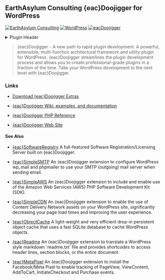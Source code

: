 ## EarthAsylum Consulting {eac}Doojigger for WordPress  
[![EarthAsylum Consulting](https://img.shields.io/badge/EarthAsylum-Consulting-0?&labelColor=6e9882&color=707070)](https://earthasylum.com/)
[![WordPress](https://img.shields.io/badge/WordPress-Plugins-grey?logo=wordpress&labelColor=blue)](https://wordpress.org/plugins/search/EarthAsylum/)
[![eacDoojigger](https://img.shields.io/badge/Requires-%7Beac%7DDoojigger-da821d)](https://eacDoojigger.earthasylum.com/)

<details><summary>Plugin Header</summary>

Plugin URI:             https://eacDoojigger.earthasylum.com/  
Author:                 [EarthAsylum Consulting](https://www.earthasylum.com)  
Stable tag:             2.5.0-RC2+Feb25  
Last Updated:           25-Feb-2024  
Requires at least:      5.5.0  
Tested up to:           6.4  
Requires PHP:           7.4  
Contributors:           [earthasylum](https://github.com/earthasylum),[kevinburkholder](https://profiles.wordpress.org/kevinburkholder)  
License:                EarthAsylum Consulting Proprietary License - {eac}PLv1  
License URI:            https://eacDoojigger.earthasylum.com/end-user-license-agreement/  
Tags:                   plugin development, rapid development, multi-function, security, encryption, debugging, administration, contextual-help, session management, maintenance mode, plugin framework, plugin derivative, plugin extensions, toolkit  
GitHub URI:             https://earthasylum.github.io/docs.eacDoojigger/  

</details>

> {eac}Doojigger - A new path to rapid plugin development. A powerful, extensible, multi-function architectural framework and utility plugin for WordPress. {eac}Doojigger streamlines the plugin development process and allows you to create professional-grade plugins in a fraction of the time. Take your WordPress development to the next level with {eac}Doojigger.

### Links

+    [Download {eac}Doojigger Extras](https://swregistry.earthasylum.com/software-updates/eacdoojigger-extras.zip)

+    [{eac}Doojigger Wiki: examples, and documentation](https://github.com/EarthAsylum/docs.eacDoojigger/wiki)

+    [{eac}Doojigger PHP Reference](https://earthasylum.github.io/docs.eacDoojigger/)

+    [{eac}Doojigger Web Site](https://eacdoojigger.earthasylum.com)

#### See Also

+   [{eac}SoftwareRegistry](/EarthAsylum/eacSoftwareRegistry/)
A full-featured Software Registration/Licensing Server built on {eac}Doojigger.

+   [{eac}SimpleSMTP](/EarthAsylum/eacSimpleSMTP/)
An {eac}Doojigger extension to configure WordPress wp_mail and phpmailer to use your SMTP (outgoing) mail server when sending email.

+   [{eac}SimpleAWS](/EarthAsylum/eacSimpleAWS/)
An {eac}Doojigger extension to include and enable use of the Amazon Web Services (AWS) PHP Software Development Kit (SDK).

+   [{eac}SimpleCDN](/EarthAsylum/eacsimpleCDN/)
An {eac}Doojigger extension to enable the use of Content Delivery Network assets on your WordPress site, significantly decreasing your page load times and improving the user experience.

+   [{eac}ObjectCache](/EarthAsylum/ObjectCache/)
A light-weight and very efficient drop-in persistent object cache that uses a fast SQLite database to cache WordPress objects.

+   [{eac}Readme](/EarthAsylum/eacReadme/)
An {eac}Doojigger extension to translate a WordPress style markdown 'readme.txt' file and provides _shortcodes_ to access header lines, section blocks, or the entire document.

+   [{eac}MetaPixel](/EarthAsylum/eacMetaPixel/)
An {eac}Doojigger extension to install the Facebook/Meta Pixel to enable tracking of PageView, ViewContent, AddToCart, InitiateCheckout and Purchase events.


